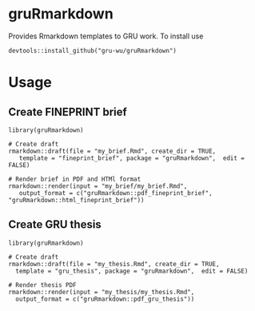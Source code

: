 # gruRmarkdown

Provides Rmarkdown templates to GRU work. To install use
```
devtools::install_github("gru-wu/gruRmarkdown")
```

# Usage 

## Create FINEPRINT brief
```
library(gruRmarkdown)

# Create draft
rmarkdown::draft(file = "my_brief.Rmd", create_dir = TRUE,
   template = "fineprint_brief", package = "gruRmarkdown",  edit = FALSE)

# Render brief in PDF and HTMl format
rmarkdown::render(input = "my_brief/my_brief.Rmd",
   output_format = c("gruRmarkdown::pdf_fineprint_brief", "gruRmarkdown::html_fineprint_brief"))
```

## Create GRU thesis
```
library(gruRmarkdown)

# Create draft
rmarkdown::draft(file = "my_thesis.Rmd", create_dir = TRUE,
  template = "gru_thesis", package = "gruRmarkdown",  edit = FALSE)

# Render thesis PDF
rmarkdown::render(input = "my_thesis/my_thesis.Rmd", 
  output_format = c("gruRmarkdown::pdf_gru_thesis"))
```

